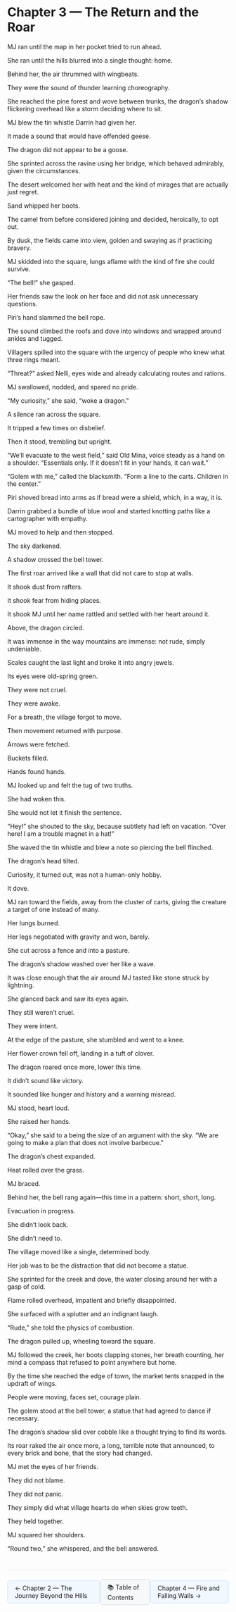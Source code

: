 # Chapter 3 — The Return and the Roar

MJ ran until the map in her pocket tried to run ahead.

She ran until the hills blurred into a single thought: home.

Behind her, the air thrummed with wingbeats.

They were the sound of thunder learning choreography.

She reached the pine forest and wove between trunks, the dragon’s shadow flickering overhead like a storm deciding where to sit.

MJ blew the tin whistle Darrin had given her.

It made a sound that would have offended geese.

The dragon did not appear to be a goose.

She sprinted across the ravine using her bridge, which behaved admirably, given the circumstances.

The desert welcomed her with heat and the kind of mirages that are actually just regret.

Sand whipped her boots.

The camel from before considered joining and decided, heroically, to opt out.

By dusk, the fields came into view, golden and swaying as if practicing bravery.

MJ skidded into the square, lungs aflame with the kind of fire she could survive.

“The bell!” she gasped.

Her friends saw the look on her face and did not ask unnecessary questions.

Piri’s hand slammed the bell rope.

The sound climbed the roofs and dove into windows and wrapped around ankles and tugged.

Villagers spilled into the square with the urgency of people who knew what three rings meant.

“Threat?” asked Nelli, eyes wide and already calculating routes and rations.

MJ swallowed, nodded, and spared no pride.

“My curiosity,” she said, “woke a dragon.”

A silence ran across the square.

It tripped a few times on disbelief.

Then it stood, trembling but upright.

“We’ll evacuate to the west field,” said Old Mina, voice steady as a hand on a shoulder. “Essentials only. If it doesn’t fit in your hands, it can wait.”

“Golem with me,” called the blacksmith. “Form a line to the carts. Children in the center.”

Piri shoved bread into arms as if bread were a shield, which, in a way, it is.

Darrin grabbed a bundle of blue wool and started knotting paths like a cartographer with empathy.

MJ moved to help and then stopped.

The sky darkened.

A shadow crossed the bell tower.

The first roar arrived like a wall that did not care to stop at walls.

It shook dust from rafters.

It shook fear from hiding places.

It shook MJ until her name rattled and settled with her heart around it.

Above, the dragon circled.

It was immense in the way mountains are immense: not rude, simply undeniable.

Scales caught the last light and broke it into angry jewels.

Its eyes were old-spring green.

They were not cruel.

They were awake.

For a breath, the village forgot to move.

Then movement returned with purpose.

Arrows were fetched.

Buckets filled.

Hands found hands.

MJ looked up and felt the tug of two truths.

She had woken this.

She would not let it finish the sentence.

“Hey!” she shouted to the sky, because subtlety had left on vacation. “Over here! I am a trouble magnet in a hat!”

She waved the tin whistle and blew a note so piercing the bell flinched.

The dragon’s head tilted.

Curiosity, it turned out, was not a human-only hobby.

It dove.

MJ ran toward the fields, away from the cluster of carts, giving the creature a target of one instead of many.

Her lungs burned.

Her legs negotiated with gravity and won, barely.

She cut across a fence and into a pasture.

The dragon’s shadow washed over her like a wave.

It was close enough that the air around MJ tasted like stone struck by lightning.

She glanced back and saw its eyes again.

They still weren’t cruel.

They were intent.

At the edge of the pasture, she stumbled and went to a knee.

Her flower crown fell off, landing in a tuft of clover.

The dragon roared once more, lower this time.

It didn’t sound like victory.

It sounded like hunger and history and a warning misread.

MJ stood, heart loud.

She raised her hands.

“Okay,” she said to a being the size of an argument with the sky. “We are going to make a plan that does not involve barbecue.”

The dragon’s chest expanded.

Heat rolled over the grass.

MJ braced.

Behind her, the bell rang again—this time in a pattern: short, short, long.

Evacuation in progress.

She didn’t look back.

She didn’t need to.

The village moved like a single, determined body.

Her job was to be the distraction that did not become a statue.

She sprinted for the creek and dove, the water closing around her with a gasp of cold.

Flame rolled overhead, impatient and briefly disappointed.

She surfaced with a splutter and an indignant laugh.

“Rude,” she told the physics of combustion.

The dragon pulled up, wheeling toward the square.

MJ followed the creek, her boots clapping stones, her breath counting, her mind a compass that refused to point anywhere but home.

By the time she reached the edge of town, the market tents snapped in the updraft of wings.

People were moving, faces set, courage plain.

The golem stood at the bell tower, a statue that had agreed to dance if necessary.

The dragon’s shadow slid over cobble like a thought trying to find its words.

Its roar raked the air once more, a long, terrible note that announced, to every brick and bone, that the story had changed.

MJ met the eyes of her friends.

They did not blame.

They did not panic.

They simply did what village hearts do when skies grow teeth.

They held together.

MJ squared her shoulders.

“Round two,” she whispered, and the bell answered.

<!-- NAVIGATION START -->
<div style="border-top: 1px solid #e1e4e8; margin-top: 40px; padding-top: 20px; display: flex; justify-content: space-between; align-items: center;">
  <a href="chapter-02-the-journey-beyond-the-hills.html" style="background-color: #f1f8ff; border: 1px solid #c8e1ff; padding: 8px 16px; text-decoration: none; border-radius: 6px;">← Chapter 2 — The Journey Beyond the Hills</a>
  <a href="../index.html" style="background-color: #f6f8fa; border: 1px solid #d1d9e0; padding: 8px 16px; text-decoration: none; border-radius: 6px;">📚 Table of Contents</a>
  <a href="chapter-04-fire-and-falling-walls.html" style="background-color: #f1f8ff; border: 1px solid #c8e1ff; padding: 8px 16px; text-decoration: none; border-radius: 6px;">Chapter 4 — Fire and Falling Walls →</a>
</div>
<!-- NAVIGATION END -->
